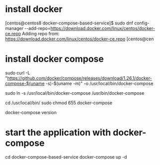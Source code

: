 # install docker 
[centos@centos8 docker-compose-based-service]$ sudo dnf config-manager --add-repo=https://download.docker.com/linux/centos/docker-ce.repo
Adding repo from: https://download.docker.com/linux/centos/docker-ce.repo
[centos@cen

# install docker compose 
sudo curl -L "https://github.com/docker/compose/releases/download/1.26.1/docker-compose-$(uname -s)-$(uname -m)" -o /usr/local/bin/docker-compose

sudo ln -s /usr/local/bin/docker-compose /usr/bin/docker-compose

cd /usr/local/bin/
sudo chmod 655 docker-compose

docker-compose version

# start the application with docker-compose 
cd docker-compose-based-service
docker-compose up -d
